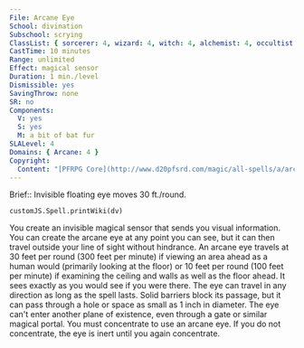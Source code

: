 ```yaml
---
File: Arcane Eye
School: divination
Subschool: scrying
ClassList: { sorcerer: 4, wizard: 4, witch: 4, alchemist: 4, occultist: 4, psychic: 4, mesmerist: 4 }
CastTime: 10 minutes
Range: unlimited
Effect: magical sensor
Duration: 1 min./level
Dismissible: yes
SavingThrow: none
SR: no
Components:
  V: yes
  S: yes
  M: a bit of bat fur
SLALevel: 4
Domains: { Arcane: 4 }
Copyright:
  Content: "[PFRPG Core](http://www.d20pfsrd.com/magic/all-spells/a/arcane-eye)"
---
```

Brief:: Invisible floating eye moves 30 ft./round.

```dataviewjs
customJS.Spell.printWiki(dv)
```

You create an invisible magical sensor that sends you visual information. You can create the arcane eye at any point you can see, but it can then travel outside your line of sight without hindrance. An arcane eye travels at 30 feet per round (300 feet per minute) if viewing an area ahead as a human would (primarily looking at the floor) or 10 feet per round (100 feet per minute) if examining the ceiling and walls as well as the floor ahead. It sees exactly as you would see if you were there. The eye can travel in any direction as long as the spell lasts. Solid barriers block its passage, but it can pass through a hole or space as small as 1 inch in diameter. The eye can't enter another plane of existence, even through a gate or similar magical portal. You must concentrate to use an arcane eye. If you do not concentrate, the eye is inert until you again concentrate.
